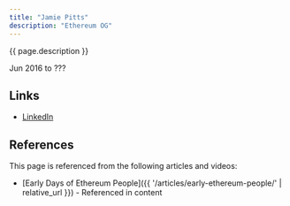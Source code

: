 ```yaml
---
title: "Jamie Pitts"
description: "Ethereum OG"
---
```


{{ page.description }}

Jun 2016 to ???

## Links
- [LinkedIn](https://www.linkedin.com/in/jamiepitts/)

## References

This page is referenced from the following articles and videos:

- [Early Days of Ethereum People]({{ '/articles/early-ethereum-people/' | relative_url }}) - Referenced in content
